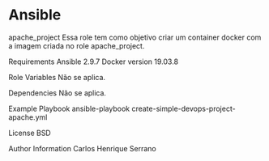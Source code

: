 # Ansible

apache_project
Essa role tem como objetivo criar um container docker com a imagem criada no role apache_project.

Requirements
Ansible 2.9.7 Docker version 19.03.8

Role Variables
Não se aplica.

Dependencies
Não se aplica.

Example Playbook
ansible-playbook create-simple-devops-project-apache.yml

License
BSD

Author Information
Carlos Henrique Serrano
